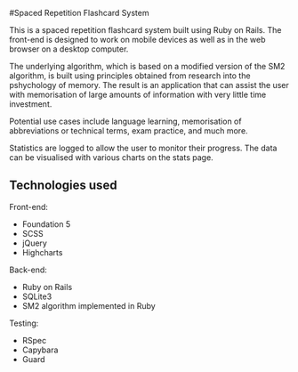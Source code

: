 #Spaced Repetition Flashcard System

This is a spaced repetition flashcard system built using Ruby on Rails. The front-end is designed to work on mobile devices as well as in the web browser on a desktop computer.

The underlying algorithm, which is based on a modified version of the SM2 algorithm, is built using principles obtained from research into the pshychology of memory. The result is an application that can assist the user with memorisation of large amounts of information with very little time investment.

Potential use cases include language learning, memorisation of abbreviations or technical terms, exam practice, and much more.

Statistics are logged to allow the user to monitor their progress. The data can be visualised with various charts on the stats page.

## Technologies used

Front-end:
* Foundation 5
* SCSS
* jQuery
* Highcharts

Back-end:
* Ruby on Rails
* SQLite3
* SM2 algorithm implemented in Ruby

Testing:
* RSpec
* Capybara
* Guard